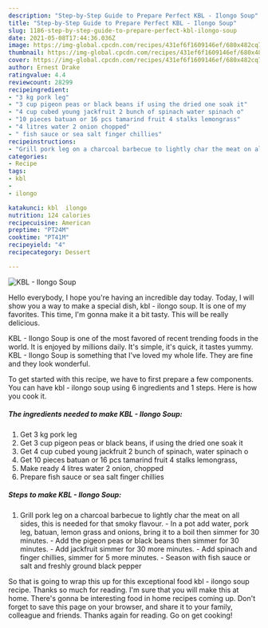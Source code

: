 ```yaml
---
description: "Step-by-Step Guide to Prepare Perfect KBL - Ilongo Soup"
title: "Step-by-Step Guide to Prepare Perfect KBL - Ilongo Soup"
slug: 1186-step-by-step-guide-to-prepare-perfect-kbl-ilongo-soup
date: 2021-05-08T17:44:36.036Z
image: https://img-global.cpcdn.com/recipes/431ef6f1609146ef/680x482cq70/kbl-ilongo-soup-recipe-main-photo.jpg
thumbnail: https://img-global.cpcdn.com/recipes/431ef6f1609146ef/680x482cq70/kbl-ilongo-soup-recipe-main-photo.jpg
cover: https://img-global.cpcdn.com/recipes/431ef6f1609146ef/680x482cq70/kbl-ilongo-soup-recipe-main-photo.jpg
author: Ernest Drake
ratingvalue: 4.4
reviewcount: 28299
recipeingredient:
- "3 kg pork leg"
- "3 cup pigeon peas or black beans if using the dried one soak it"
- "4 cup cubed young jackfruit 2 bunch of spinach water spinach o"
- "10 pieces batuan or 16 pcs tamarind fruit 4 stalks lemongrass"
- "4 litres water 2 onion chopped"
- " fish sauce or sea salt finger chillies"
recipeinstructions:
- "Grill pork leg on a charcoal barbecue to lightly char the meat on all sides, this is needed for that smoky flavour. In a pot add water, pork leg, batuan, lemon grass and onions, bring it to a boil then simmer for 30 minutes. Add the pigeon peas or black beans then simmer for 30 minutes. Add jackfruit simmer for 30 more minutes. Add spinach and finger chillies, simmer for 5 more minutes. Season with fish sauce or salt and freshly ground black pepper"
categories:
- Recipe
tags:
- kbl
- 
- ilongo

katakunci: kbl  ilongo 
nutrition: 124 calories
recipecuisine: American
preptime: "PT24M"
cooktime: "PT41M"
recipeyield: "4"
recipecategory: Dessert

---
```



![KBL - Ilongo Soup](https://img-global.cpcdn.com/recipes/431ef6f1609146ef/680x482cq70/kbl-ilongo-soup-recipe-main-photo.jpg)

Hello everybody, I hope you're having an incredible day today. Today, I will show you a way to make a special dish, kbl - ilongo soup. It is one of my favorites. This time, I'm gonna make it a bit tasty. This will be really delicious.

KBL - Ilongo Soup is one of the most favored of recent trending foods in the world. It is enjoyed by millions daily. It's simple, it's quick, it tastes yummy. KBL - Ilongo Soup is something that I've loved my whole life. They are fine and they look wonderful.




To get started with this recipe, we have to first prepare a few components. You can have kbl - ilongo soup using 6 ingredients and 1 steps. Here is how you cook it.

<!--inarticleads1-->

##### The ingredients needed to make KBL - Ilongo Soup:

1. Get 3 kg pork leg
1. Get 3 cup pigeon peas or black beans, if using the dried one soak it
1. Get 4 cup cubed young jackfruit 2 bunch of spinach, water spinach o
1. Get 10 pieces batuan or 16 pcs tamarind fruit 4 stalks lemongrass,
1. Make ready 4 litres water 2 onion, chopped
1. Prepare  fish sauce or sea salt finger chillies




<!--inarticleads2-->

##### Steps to make KBL - Ilongo Soup:

1. Grill pork leg on a charcoal barbecue to lightly char the meat on all sides, this is needed for that smoky flavour. - In a pot add water, pork leg, batuan, lemon grass and onions, bring it to a boil then simmer for 30 minutes. - Add the pigeon peas or black beans then simmer for 30 minutes. - Add jackfruit simmer for 30 more minutes. - Add spinach and finger chillies, simmer for 5 more minutes. - Season with fish sauce or salt and freshly ground black pepper




So that is going to wrap this up for this exceptional food kbl - ilongo soup recipe. Thanks so much for reading. I'm sure that you will make this at home. There's gonna be interesting food in home recipes coming up. Don't forget to save this page on your browser, and share it to your family, colleague and friends. Thanks again for reading. Go on get cooking!
